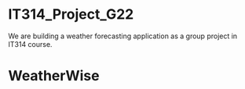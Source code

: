 # IT314_Project_G22
We are building a weather forecasting application as a group project in IT314 course.

# WeatherWise

